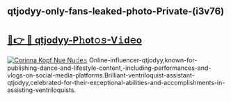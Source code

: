 ## qtjodyy-only-fans​-leaked-photo​-Private-(i3v76)


# <h2><a href="https://mediaupload.pro?title=qtjodyy&ref=git">🔗👉 🔴 qtjodyy-P𝚑ot𝚘𝚜-V𝚒d𝚎o</a></h2>

[![Corinna Kopf Nue Nu𝚍e𝚜](https://i.imgur.com/0qMVB7G.gif)](https://mediaupload.pro?title=qtjodyy&ref=git)
Online-influencer-qtjodyy,known-for-publishing-dance-and-lifestyle-content,-including-performances-and-vlogs-on-social-media-platforms.Brilliant-ventriloquist-assistant-qtjodyy,celebrated-for-their-exceptional-abilities-and-accomplishments-in-assisting-ventriloquists.  